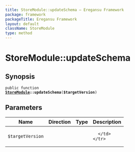 ```yaml
---
title: StoreModule::updateSchema — Eregansu Framework
package: framework
packageTitle: Eregansu Framework
layout: default
className: StoreModule
type: method
---
```


# StoreModule::updateSchema

## Synopsis

<code>public function <b><a href="StoreModule">StoreModule</a>::updateSchema</b>(<b>$targetVersion</b>)</code>

## Parameters

<table>
  <thead>
    <tr>
      <th>Name</th>
      <th>Direction</th>
      <th>Type</th>
      <th>Description</th>
    </tr>
  </thead>
  <tbody>
    <tr>
      <td><code>$targetVersion</code>
      <td><i></i></td>
      <td></td>
      <td>

      </td>
    </tr>
  </tbody>
</table>

